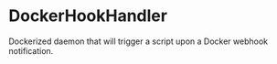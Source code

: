 # DockerHookHandler
Dockerized daemon that will trigger a script upon a Docker webhook notification.

